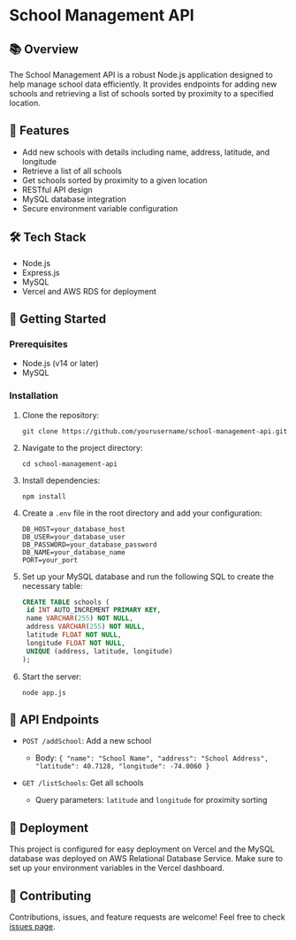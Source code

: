 # School Management API

## 📚 Overview

The School Management API is a robust Node.js application designed to help manage school data efficiently. It provides endpoints for adding new schools and retrieving a list of schools sorted by proximity to a specified location.

## 🚀 Features

- Add new schools with details including name, address, latitude, and longitude
- Retrieve a list of all schools
- Get schools sorted by proximity to a given location
- RESTful API design
- MySQL database integration
- Secure environment variable configuration

## 🛠 Tech Stack

- Node.js
- Express.js
- MySQL
- Vercel and AWS RDS for deployment

## 🏁 Getting Started

### Prerequisites

- Node.js (v14 or later)
- MySQL

### Installation

1. Clone the repository:
   ```
   git clone https://github.com/yourusername/school-management-api.git
   ```

2. Navigate to the project directory:
   ```
   cd school-management-api
   ```

3. Install dependencies:
   ```
   npm install
   ```

4. Create a `.env` file in the root directory and add your configuration:
   ```
   DB_HOST=your_database_host
   DB_USER=your_database_user
   DB_PASSWORD=your_database_password
   DB_NAME=your_database_name
   PORT=your_port
   ```

5. Set up your MySQL database and run the following SQL to create the necessary table:
   ```sql
   CREATE TABLE schools (
    id INT AUTO_INCREMENT PRIMARY KEY,
    name VARCHAR(255) NOT NULL,
    address VARCHAR(255) NOT NULL,
    latitude FLOAT NOT NULL,
    longitude FLOAT NOT NULL,
    UNIQUE (address, latitude, longitude)
   );
   ```

6. Start the server:
   ```
   node app.js
   ```

## 🔧 API Endpoints

- `POST /addSchool`: Add a new school
  - Body: `{ "name": "School Name", "address": "School Address", "latitude": 40.7128, "longitude": -74.0060 }`

- `GET /listSchools`: Get all schools
  - Query parameters: `latitude` and `longitude` for proximity sorting

## 🚀 Deployment

This project is configured for easy deployment on Vercel and the MySQL database was deployed on AWS Relational Database Service. Make sure to set up your environment variables in the Vercel dashboard.

## 🤝 Contributing

Contributions, issues, and feature requests are welcome! Feel free to check [issues page](https://github.com/yourusername/school-management-api/issues).
